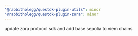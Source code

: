 ```yaml
---
"@rabbitholegg/questdk-plugin-utils": minor
"@rabbitholegg/questdk-plugin-zora": minor
---
```


update zora protocol sdk and add base sepolia to viem chains
